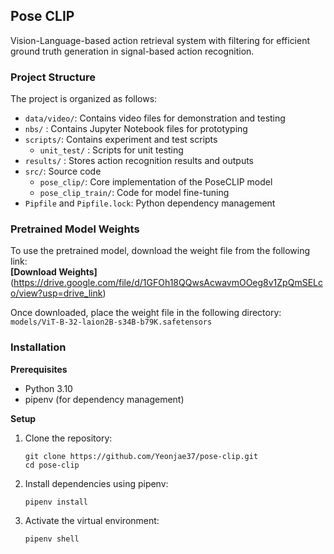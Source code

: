 ## Pose CLIP

Vision-Language-based action retrieval system with filtering for efficient ground truth generation in signal-based action recognition.

### **Project Structure**

The project is organized as follows:

- `data/video/`: Contains video files for demonstration and testing
- `nbs/` : Contains Jupyter Notebook files for prototyping
- `scripts/`: Contains experiment and test scripts
    - `unit_test/` : Scripts for unit testing
- `results/` : Stores action recognition results and outputs
- `src/`: Source code
    - `pose_clip/`: Core implementation of the PoseCLIP model
    - `pose_clip_train/`: Code for model fine-tuning
- `Pipfile` and `Pipfile.lock`: Python dependency management

### **Pretrained Model Weights**

To use the pretrained model, download the weight file from the following link:    
**[Download Weights]** (https://drive.google.com/file/d/1GFOh18QQwsAcwavmOOeg8v1ZpQmSELco/view?usp=drive_link)

Once downloaded, place the weight file in the following directory:   
`models/ViT-B-32-laion2B-s34B-b79K.safetensors`

### **Installation**

**Prerequisites**

- Python 3.10
- pipenv (for dependency management)

**Setup**

1. Clone the repository:
    
    ```
    git clone https://github.com/Yeonjae37/pose-clip.git
    cd pose-clip
    ```
    
2. Install dependencies using pipenv:
    
    ```
    pipenv install
    ```
    
3. Activate the virtual environment:
    
    ```
    pipenv shell
    ```
